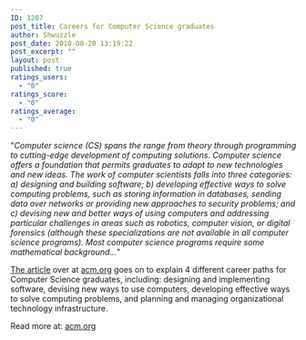 ```yaml
---
ID: 1207
post_title: Careers for Computer Science graduates
author: Shwuzzle
post_date: 2010-08-20 13:19:22
post_excerpt: ""
layout: post
published: true
ratings_users:
  - "0"
ratings_score:
  - "0"
ratings_average:
  - "0"
---
```

"<em>Computer science (CS) spans the range from theory through programming to cutting-edge development of computing solutions. Computer science offers a foundation that permits graduates to adapt to new technologies and new ideas. The work of computer scientists falls into three categories: a) designing and building software; b) developing effective ways to solve computing problems, such as storing information in databases, sending data over networks or providing new approaches to security problems; and c) devising new and better ways of using computers and addressing particular challenges in areas such as robotics, computer vision, or digital forensics (although these specializations are not available in all computer science programs). Most computer science programs require some mathematical background...</em>"

<a href="http://computingcareers.acm.org/?page_id=8">The article</a> over at <a href="http://www.acm.org">acm.org</a> goes on to explain 4 different career paths for Computer Science graduates, including: designing and implementing software, devising new ways to use computers, developing effective ways to solve computing problems, and planning and managing organizational technology infrastructure.

Read more at: <a href="http://computingcareers.acm.org/?page_id=8">acm.org</a>
